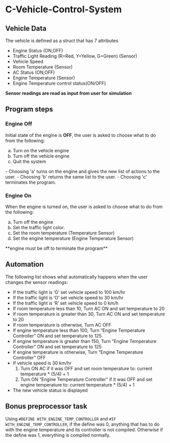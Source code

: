 # C-Vehicle-Control-System

## Vehicle Data
The vehicle is defined as a struct that has 7 attributes
- Engine Status (ON,OFF)
- Traffic Light Reading (R=Red, Y=Yellow, G=Green) (Sensor)
- Vehicle Speed
- Room Temperature (Sensor)
- AC Status (ON,OFF)
- Engine Temperature (Sensor)
- Engine Temperature control status(ON/OFF)

**Sensor readings are read as input from user for simulation**

## Program steps
### Engine Off
Initial state of the engine is **OFF**, the user is asked to choose what to do from the following:
<ol type="a">
    <li>Turn on the vehicle engine</li>
    <li>Turn off the vehicle engine</li>
    <li>Quit the system</li>
</ol>
- Choosing 'a' turns on the engine and gives the new list of actions to the user.
- Choosing 'b' returns the same list to the user.
- Choosing 'c' terminates the program.

### Engine On
When the engine is turned on, the user is asked to choose what to do from the following:
<ol type="a">
    <li>Turn off the engine</li>
    <li>Set the traffic light color.</li>
    <li>Set the room temperature (Temperature Sensor)</li>
    <li>Set the engine temperature (Engine Temperature Sensor)</li>
</ol>
**engine must be off to terminate the program**

## Automation
The following list shows what automatically happens when the user changes the sensor readings:
- If the traffic light is ‘G’ set vehicle speed to 100 km/hr
- If the traffic light is ‘O’ set vehicle speed to 30 km/hr
- If the traffic light is ‘R’ set vehicle speed to 0 km/h
- If room temperature less than 10, Turn AC ON and set temperature to 20
- If room temperature is greater than 30, Turn AC ON and set temperature to 20
- If room temperature is otherwise, Turn AC OFF
- If engine temperature less than 100, Turn “Engine Temperature Controller” ON and set temperature to 125
- If engine temperature is greater than 150, Turn “Engine Temperature Controller” ON and set temperature to 125
- If engine temperature is otherwise, Turn “Engine Temperature Controller” OFF
- If vehicle speed is 30 km/hr
    1. Turn ON AC if it was OFF and set room temperature to: current temperature * (5/4) + 1
    2. Turn ON “Engine Temperature Controller” if it was OFF and set engine temperature to: current temperature * (5/4) + 1
- The new vehicle status is displayed

## Bonus preprocessor task
Using `#DEFINE WITH_ENGINE_TEMP_CONTROLLER` and `#IF WITH_ENGINE_TEMP_CONTROLLER`, if the define was 0, anything that has to do with the engine temperature and its controller is not compiled.
Otherwise if the define was 1, everything is compiled normally.
